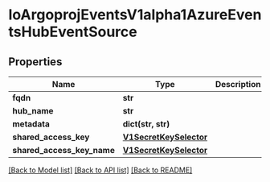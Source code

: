 # IoArgoprojEventsV1alpha1AzureEventsHubEventSource

## Properties
Name | Type | Description | Notes
------------ | ------------- | ------------- | -------------
**fqdn** | **str** |  | [optional] 
**hub_name** | **str** |  | [optional] 
**metadata** | **dict(str, str)** |  | [optional] 
**shared_access_key** | [**V1SecretKeySelector**](V1SecretKeySelector.md) |  | [optional] 
**shared_access_key_name** | [**V1SecretKeySelector**](V1SecretKeySelector.md) |  | [optional] 

[[Back to Model list]](../README.md#documentation-for-models) [[Back to API list]](../README.md#documentation-for-api-endpoints) [[Back to README]](../README.md)


